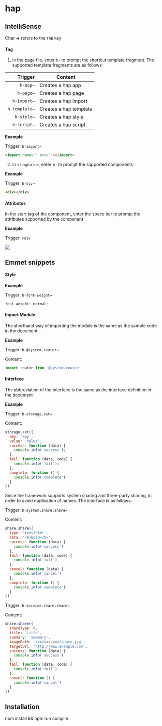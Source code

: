 # hap

## IntelliSense

Char **→** refers to the `TAB` key

#### Tag

1. In the page file, enter `h-` to prompt the shortcut template fragment. The supported template fragments are as follows:

| Trigger       | Content                |
| ------------: | ---------------------- |
| `h-app→`      | Creates a hap app      |
| `h-page→`     | Creates a hap page     |
| `h-import→`   | Creates a hap import   |
| `h-template→` | Creates a hap template |
| `h-style→`    | Creates a hap style    |
| `h-script→`   | Creates a hap script   |

**Example**

Trigger: `h-import→`

```html
<import name='' src=''></import>
```

2. In `<template>`, enter `h-` to prompt the supported components

**Example**

Trigger: `h-div→`

```html
<div></div>
```

#### Attributes

In the start tag of the component, enter the space bar to prompt the attributes supported by the component

**Example**

Trigger: `<div `

![](https://image.ibb.co/n6ptA7/Intelli_Sense1.png)

## Emmet snippets

#### Style

**Example**

Trigger: `h-font-weight→`

```html
font-weight: normal;
```

#### Import Module

The shorthand way of importing the module is the same as the sample code in the document

**Example**

Trigger: `h-@system.router→`

Content:

```javascript
import router from '@system.router'
```

#### Interface

The abbreviation of the interface is the same as the interface definition in the document

**Example**

Trigger: `h-storage.set→`

Content:

```javascript
storage.set({
  key: 'key',
  value: 'value',
  success: function (data) {
    console.info('success');
  },
  fail: function (data, code) {
    console.info('fail');
  },
  complete: function () {
    console.info('complete')
  }
})
```

Since the framework supports system sharing and three-party sharing, in order to avoid duplication of names. The interface is as follows:

Trigger: `h-system.share.share→`

Content:

```javascript
share.share({
  type: 'text/html',
  data: '<b>bold</b>',
  success: function (data) {
    console.info('success')
  },
  fail: function (data, code) {
    console.info('fail')
  },
  cancel: function (data) {
    console.info('cancel')
  },
  complete: function () {
    console.info('complete')
  }
})
```

Trigger: `h-service.share.share→`

Content:

```javascript
share.share({
  shareType: 0,
  title: 'title',
  summary: 'summary',
  imagePath: 'xxx/xxx/xxx/share.jpg',
  targetUrl: 'http://www.example.com',
  success: function (data) {
    console.info('success')
  },
  fail: function (data, code) {
    console.info('fail')
  },
  cancel: function () {
    console.info('cancel')
  }
})
```

## Installation

npm install && npm run compile